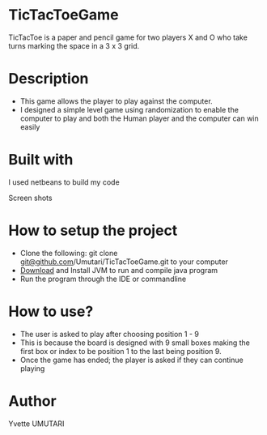 # TicTacToeGame
TicTacToe is a paper and pencil game for two players X and O who take turns marking the space in a 3 x 3 grid. 

# Description
- This game allows the player to play against the computer. 
- I designed a simple level game using randomization to enable the computer to play and both the Human player and the computer can win easily

# Built with
I used netbeans to build my code

Screen shots

# How to setup the project

- Clone the following: git clone git@github.com/Umutari/TicTacToeGame.git to your computer
- [Download](https://www.usitility.com/java-virtual-machine/download-windows-10) and Install JVM to run and compile java program
- Run the program through the IDE or commandline 


# How to use?
- The user is asked to play after choosing position 1 - 9 
- This is because the board is designed with 9 small boxes making the first box or index to be position 1 to the last being position 9.
- Once the game has ended; the player is asked if they can continue playing 





# Author
Yvette UMUTARI

